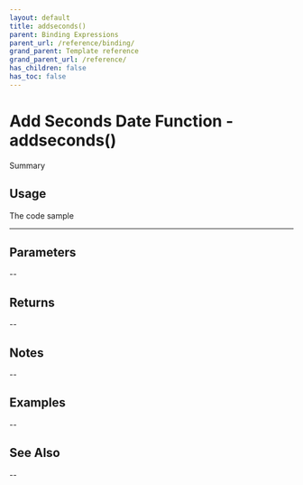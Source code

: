 ```yaml
---
layout: default
title: addseconds()
parent: Binding Expressions
parent_url: /reference/binding/
grand_parent: Template reference
grand_parent_url: /reference/
has_children: false
has_toc: false
---
```


# Add Seconds Date Function - addseconds()

Summary

## Usage

 The code sample

---

## Parameters

--

## Returns 

--

## Notes


-- 

## Examples


--


## See Also


--

